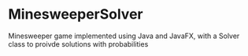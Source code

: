 # MinesweeperSolver
Minesweeper game implemented using Java and JavaFX, with a Solver class to proivde solutions with probabilities
